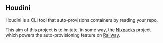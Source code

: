 ## Houdini
Houdini is a CLI tool that auto-provisions containers by reading your repo.

This aim of this project is to imitate, in some way, the [Nixpacks](https://nixpacks.com/docs/getting-started) project which powers the auto-provisioning feature on [Railway](https://railway.app).
